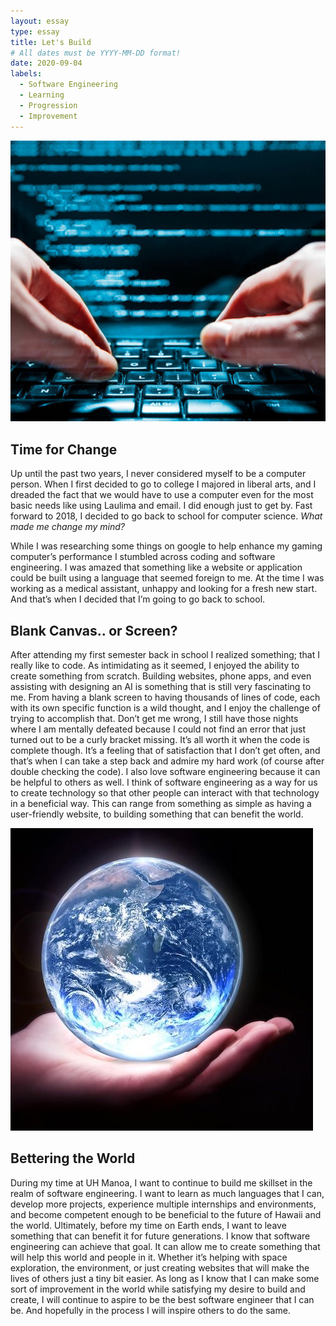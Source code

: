 ```yaml
---
layout: essay
type: essay
title: Let's Build
# All dates must be YYYY-MM-DD format!
date: 2020-09-04
labels:
  - Software Engineering
  - Learning
  - Progression
  - Improvement
---
```


<img class="ui tiny left circular floated image" src="../images/Software-Engineering.jpg">

## Time for Change

Up until the past two years, I never considered myself to be a computer person. When I first decided to go to college I majored in liberal arts, and I dreaded the fact that we would have to use a computer even for the most basic needs like using Laulima and email. I did enough just to get by. Fast forward to 2018, I decided to go back to school for computer science. *What made me change my mind?*

While I was researching some things on google to help enhance my gaming computer’s performance I stumbled across coding and software engineering. I was amazed that something like a website or application could be built using a language that seemed foreign to me. At the time I was working as a medical assistant, unhappy and looking for a fresh new start. And that’s when I decided that I’m going to go back to school.


## Blank Canvas.. or Screen?

After attending my first semester back in school I realized something; that I really like to code. As intimidating as it seemed, I enjoyed the ability to create something from scratch. Building websites, phone apps, and even assisting with designing an AI is something that is still very fascinating to me. From having a blank screen to having thousands of lines of code, each with its own specific function is a wild thought, and I enjoy the challenge of trying to accomplish that. Don’t get me wrong, I still have those nights where I am mentally defeated because I could not find an error that just turned out to be a curly bracket missing. It’s all worth it when the code is complete though. It’s a feeling that of satisfaction that I don’t get often, and that’s when I can take a step back and admire my hard work (of course after double checking the code). I also love software engineering because it can be helpful to others as well. I think of software engineering as a way for us to create technology so that other people can interact with that technology in a beneficial way. This can range from something as simple as having a user-friendly website, to building something that can benefit the world.


<img class="ui tiny left circular floated image" src="../images/world.jpg">

## Bettering the World

During my time at UH Manoa, I want to continue to build me skillset in the realm of software engineering. I want to learn as much languages that I can, develop more projects, experience multiple internships and environments, and become competent enough to be beneficial to the future of Hawaii and the world. Ultimately, before my time on Earth ends, I want to leave something that can benefit it for future generations. I know that software engineering can achieve that goal. It can allow me to create something that will help this world and people in it. Whether it’s helping with space exploration, the environment, or just creating websites that will make the lives of others just a tiny bit easier. As long as I know that I can make some sort of improvement in the world while satisfying my desire to build and create, I will continue to aspire to be the best software engineer that I can be. And hopefully in the process I will inspire others to do the same. 

